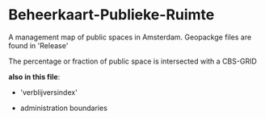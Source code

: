 # Beheerkaart-Publieke-Ruimte #

A management map of public spaces in Amsterdam.
Geopackge files are found in 'Release'

The percentage or fraction of public space is intersected with a CBS-GRID

**also in this file**:
 
- 'verblijversindex'

- administration boundaries
